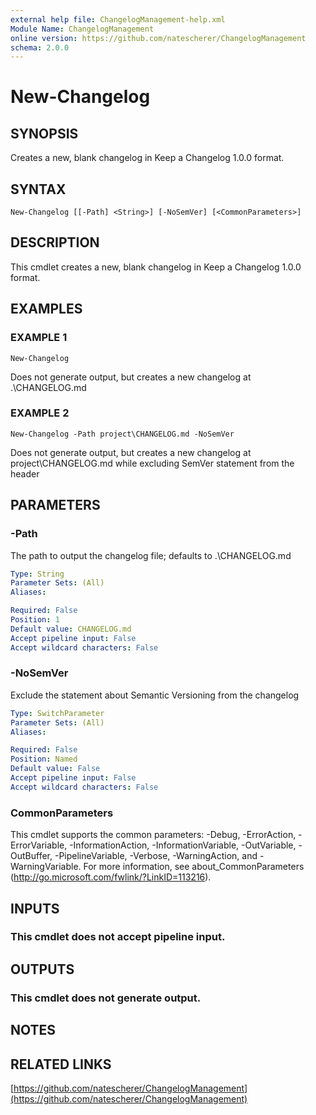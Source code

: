 ```yaml
---
external help file: ChangelogManagement-help.xml
Module Name: ChangelogManagement
online version: https://github.com/natescherer/ChangelogManagement
schema: 2.0.0
---
```


# New-Changelog

## SYNOPSIS
Creates a new, blank changelog in Keep a Changelog 1.0.0 format.

## SYNTAX

```
New-Changelog [[-Path] <String>] [-NoSemVer] [<CommonParameters>]
```

## DESCRIPTION
This cmdlet creates a new, blank changelog in Keep a Changelog 1.0.0 format.

## EXAMPLES

### EXAMPLE 1
```
New-Changelog
```

Does not generate output, but creates a new changelog at .\CHANGELOG.md

### EXAMPLE 2
```
New-Changelog -Path project\CHANGELOG.md -NoSemVer
```

Does not generate output, but creates a new changelog at project\CHANGELOG.md while excluding SemVer statement from the header

## PARAMETERS

### -Path
The path to output the changelog file; defaults to .\CHANGELOG.md

```yaml
Type: String
Parameter Sets: (All)
Aliases:

Required: False
Position: 1
Default value: CHANGELOG.md
Accept pipeline input: False
Accept wildcard characters: False
```

### -NoSemVer
Exclude the statement about Semantic Versioning from the changelog

```yaml
Type: SwitchParameter
Parameter Sets: (All)
Aliases:

Required: False
Position: Named
Default value: False
Accept pipeline input: False
Accept wildcard characters: False
```

### CommonParameters
This cmdlet supports the common parameters: -Debug, -ErrorAction, -ErrorVariable, -InformationAction, -InformationVariable, -OutVariable, -OutBuffer, -PipelineVariable, -Verbose, -WarningAction, and -WarningVariable.
For more information, see about_CommonParameters (http://go.microsoft.com/fwlink/?LinkID=113216).

## INPUTS

### This cmdlet does not accept pipeline input.
## OUTPUTS

### This cmdlet does not generate output.
## NOTES

## RELATED LINKS

[https://github.com/natescherer/ChangelogManagement](https://github.com/natescherer/ChangelogManagement)

